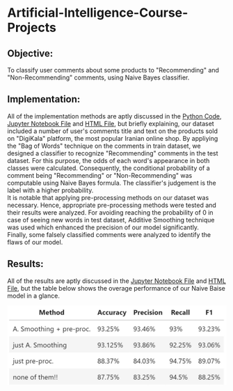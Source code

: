 # Artificial-Intelligence-Course-Projects

## Objective: 
To classify user comments about some products to "Recommending" and "Non-Recommending" comments, using Naive Bayes classifier. 

## Implementation: 
All of the implementation methods are aptly discussed in the [Python Code](https://github.com/moeinsh78/Artificial-Intelligence-Course-Projects/blob/master/NLP-NB/CA3_code.py), [Jupyter Notebook File](https://github.com/moeinsh78/Artificial-Intelligence-Course-Projects/blob/master/NLP-NB/CA3.ipynb) and [HTML File](https://github.com/moeinsh78/Artificial-Intelligence-Course-Projects/blob/master/NLP-NB/CA3_Report.html), but briefly explaining, our dataset included a number of user's comments title and text on the products sold on "DigiKala" platform, the most popular Iranian online shop. By appliying the "Bag of Words" technique on the comments in train dataset, we designed a classifier to recognize "Recommending" comments in the test dataset. For this purpose, the odds of each word's appearance in both classes were calculated. Consequently, the conditional probability of a comment being "Recommending" or "Non-Recommending" was computable using Naive Bayes formula. The classifier's judgement is the label with a higher probability.  
It is notable that applying pre-processing methods on our dataset was necessary. Hence, appropriate pre-processing methods were tested and their results were analyzed. For avoiding reaching the probability of 0 in case of seeing new words in test dataset, Additive Smoothing technique was used which enhanced the precision of our model significantly.  
Finally, some falsely classified comments were analyzed to identify the flaws of our model.

## Results: 
All of the results are aptly discussed in the [Jupyter Notebook File](https://github.com/moeinsh78/Artificial-Intelligence-Course-Projects/blob/master/NLP-NB/CA3.ipynb) and [HTML File](https://github.com/moeinsh78/Artificial-Intelligence-Course-Projects/blob/master/NLP-NB/CA3_Report.html), but the table below shows the overage performance of our Naive Baise model in a glance.

![alt text](https://github.com/moeinsh78/Artificial-Intelligence-Course-Projects/blob/master/NLP-NB/table.JPG)
